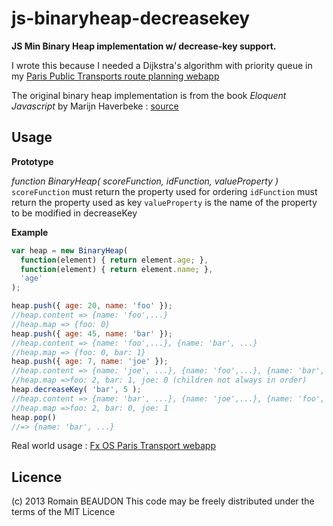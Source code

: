 js-binaryheap-decreasekey
=========================

**JS Min Binary Heap implementation w/ decrease-key support.**

I wrote this because I needed a Dijkstra's algorithm with priority queue in my [Paris Public Transports route planning webapp](http://rombdn.github.com/fx-metrobusparis)

The original binary heap implementation is from the book *Eloquent Javascript* by Marijn Haverbeke : [source](http://eloquentjavascript.net/appendix2.html)


Usage
---------

**Prototype**

*function BinaryHeap( scoreFunction, idFunction, valueProperty )*
`scoreFunction` must return the property used for ordering
`idFunction` must return the property used as key
`valueProperty` is the name of the property to be modified in decreaseKey


**Example**

```javascript
var heap = new BinaryHeap(
  function(element) { return element.age; },
  function(element) { return element.name; },
  'age'
);

heap.push({ age: 20, name: 'foo' });
//heap.content => {name: 'foo',...}
//heap.map => {foo: 0}
heap.push({ age: 45, name: 'bar' });
//heap.content => {name: 'foo',...}, {name: 'bar', ...}
//heap.map => {foo: 0, bar: 1}
heap.push({ age: 7, name: 'joe' });
//heap.content => {name: 'joe', ...}, {name: 'foo',...}, {name: 'bar', ...}
//heap.map =>foo: 2, bar: 1, joe: 0 (children not always in order)
heap.decreaseKey( 'bar', 5 );
//heap.content => {name: 'bar', ...}, {name: 'joe',...}, {name: 'foo', ...}
//heap.map =>foo: 2, bar: 0, joe: 1
heap.pop()
//=> {name: 'bar', ...}
```

Real world usage : [Fx OS Paris Transport webapp](https://github.com/rombdn/fxos-metrobusparis/blob/master/js/app.js#L380)


Licence
---------
(c) 2013 Romain BEAUDON This code may be freely distributed under the terms of the MIT Licence
